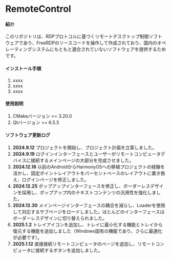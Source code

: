 # RemoteControl

#### 紹介

このリポジトリは、RDPプロトコルに基づくリモートデスクトップ制御ソフトウェアであり、FreeRDPのソースコードを操作して作成されており、国内のオペレーティングシステムにもともと適合されていないソフトウェアを提供するためです。

#### インストール手順

1. xxxx
2. xxxx
3. xxxx

#### 使用説明

1. CMakeバージョン >= 3.20.0
2. Qtバージョン >= 6.5.3

#### ソフトウェア更新ログ

1. **2024.9.12** プロジェクトを開始し、プロジェクト計画を立案しました。
2. **2024.9.19** ログインインターフェースとユーザーがリモートコンピュータデバイスに接続するメインページの大部分を完成させました。
3. **2024.12.18** 以前のAndroidからHarmonyOSへの移植プロジェクトの経験を活かし、固定ポイントレイアウトをパーセントベースのレイアウトに置き換え、ログインページを修正しました。
4. **2024.12.25** ポップアップインターフェースを修正し、ボーダーレスデザインを採用し、ポップアップ内のテキストコンテンツの汎用性を強化しました。
5. **2024.12.30** メインページインターフェースの耦合を減らし、Loaderを使用して対応するサブページをロードしました。ほとんどのインターフェースはボーダーレスデザインに切り替えられました。
6. **2025.1.2** トレイアイコンを追加し、トレイに最小化する機能とトレイから復元する機能を追加しました（Windows固有の機能であり、さらに最適化が必要です）。
7. **2025.1.12** 直接接続リモートコンピュータのページを追加し、リモートコンピュータに接続するボタンを追加しました。